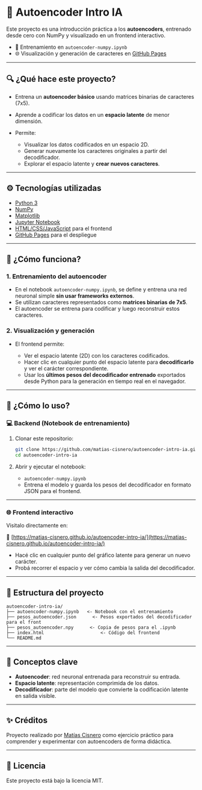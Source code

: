 # 🧠 Autoencoder Intro IA

Este proyecto es una introducción práctica a los **autoencoders**, entrenado desde cero con NumPy y visualizado en un frontend interactivo.

* 📓 Entrenamiento en `autoencoder-numpy.ipynb`
* 🌐 Visualización y generación de caracteres en [GitHub Pages](https://matias-cisnero.github.io/autoencoder-intro-ia/)

---

## 🔍 ¿Qué hace este proyecto?

* Entrena un **autoencoder básico** usando matrices binarias de caracteres (7x5).
* Aprende a codificar los datos en un **espacio latente** de menor dimensión.
* Permite:

  * Visualizar los datos codificados en un espacio 2D.
  * Generar nuevamente los caracteres originales a partir del decodificador.
  * Explorar el espacio latente y **crear nuevos caracteres**.

---

## ⚙️ Tecnologías utilizadas

* [Python 3](https://www.python.org/)
* [NumPy](https://numpy.org/)
* [Matplotlib](https://matplotlib.org/)
* [Jupyter Notebook](https://jupyter.org/)
* [HTML/CSS/JavaScript](https://developer.mozilla.org/en-US/docs/Web/Guide) para el frontend
* [GitHub Pages](https://pages.github.com/) para el despliegue

---

## 🧠 ¿Cómo funciona?

### 1. Entrenamiento del autoencoder

* En el notebook `autoencoder-numpy.ipynb`, se define y entrena una red neuronal simple **sin usar frameworks externos**.
* Se utilizan caracteres representados como **matrices binarias de 7x5**.
* El autoencoder se entrena para codificar y luego reconstruir estos caracteres.

### 2. Visualización y generación

* El frontend permite:

  * Ver el espacio latente (2D) con los caracteres codificados.
  * Hacer clic en cualquier punto del espacio latente para **decodificarlo** y ver el carácter correspondiente.
  * Usar los **últimos pesos del decodificador entrenado** exportados desde Python para la generación en tiempo real en el navegador.

---

## 🚀 ¿Cómo lo uso?

### 💻 Backend (Notebook de entrenamiento)

1. Clonar este repositorio:

   ```bash
   git clone https://github.com/matias-cisnero/autoencoder-intro-ia.git
   cd autoencoder-intro-ia
   ```

2. Abrir y ejecutar el notebook:

   * `autoencoder-numpy.ipynb`
   * Entrena el modelo y guarda los pesos del decodificador en formato JSON para el frontend.

---

### 🌐 Frontend interactivo

Visitalo directamente en:

🔗 [https://matias-cisnero.github.io/autoencoder-intro-ia/](https://matias-cisnero.github.io/autoencoder-intro-ia/)

* Hacé clic en cualquier punto del gráfico latente para generar un nuevo carácter.
* Probá recorrer el espacio y ver cómo cambia la salida del decodificador.

---

## 📁 Estructura del proyecto

```
autoencoder-intro-ia/
├── autoencoder-numpy.ipynb   <- Notebook con el entrenamiento
├── pesos_autoencoder.json      <- Pesos exportados del decodificador para el front
├── pesos_autoencoder.npy      <- Copia de pesos para el .ipynb
├── index.html                     <- Código del frontend 
└── README.md
```

---

## 🧠 Conceptos clave

* **Autoencoder**: red neuronal entrenada para reconstruir su entrada.
* **Espacio latente**: representación comprimida de los datos.
* **Decodificador**: parte del modelo que convierte la codificación latente en salida visible.

---

## ✨ Créditos

Proyecto realizado por [Matías Cisnero](https://github.com/matias-cisnero) como ejercicio práctico para comprender y experimentar con autoencoders de forma didáctica.

---

## 📌 Licencia

Este proyecto está bajo la licencia MIT.
